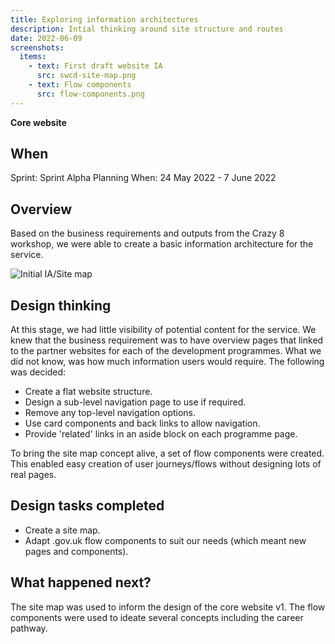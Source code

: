 ```yaml
---
title: Exploring information architectures
description: Intial thinking around site structure and routes
date: 2022-06-09
screenshots:
  items:
    - text: First draft website IA
      src: swcd-site-map.png
    - text: Flow components
      src: flow-components.png
---
```


<strong class="govuk-tag govuk-tag--turquoise">Core website</strong>

## When
Sprint: Sprint Alpha Planning
When: 24 May 2022 - 7 June 2022

## Overview
Based on the business requirements and outputs from the Crazy 8 workshop, we were able to create a basic information architecture for the service.

![Initial IA/Site map](swcd-site-map.png "Initial IA/Site map")

## Design thinking

At this stage, we had little visibility of potential content for the service. We knew that the business requirement was to have overview pages that linked to the partner websites for each of the development programmes. What we did not know, was how much information users would require. The following was decided:

- Create a flat website structure.
- Design a sub-level navigation page to use if required.
- Remove any top-level navigation options.
- Use card components and back links to allow navigation.
- Provide 'related' links in an aside block on each programme page.

To bring the site map concept alive, a set of flow components were created. This enabled easy creation of user journeys/flows without designing lots of real pages.

## Design tasks completed

- Create a site map.
- Adapt .gov.uk flow components to suit our needs (which meant new pages and components).

## What happened next?

The site map was used to inform the design of the core website v1. The flow components were used to ideate several concepts including the career pathway.
